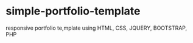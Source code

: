 # simple-portfolio-template
responsive portfolio te,mplate using HTML, CSS, JQUERY, BOOTSTRAP, PHP 
